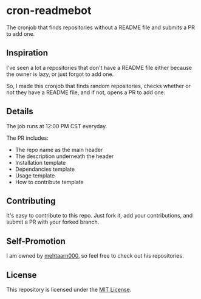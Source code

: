 # cron-readmebot
The cronjob that finds repositories without a README file and submits a PR to add one.

## Inspiration
I've seen a lot a repositories that don't have a README file either because the owner is lazy, or just forgot to add one. 

So, I made this cronjob that finds random repositories, checks whether or not they have a README file, and if not, opens a PR to add one.

## Details
The job runs at 12:00 PM CST everyday.

The PR includes:
- The repo name as the main header
- The description underneath the header
- Installation template
- Dependancies template
- Usage template
- How to contribute template

## Contributing
It's easy to contribute to this repo. Just fork it, add your contributions, and submit a PR with your forked branch.

## Self-Promotion
I am owned by [mehtaarn000](https://github.com/mehtaarn000), so feel free to check out his repositories.

## License
This repository is licensed under the [MIT License](https://opensource.org/licenses/MIT).
